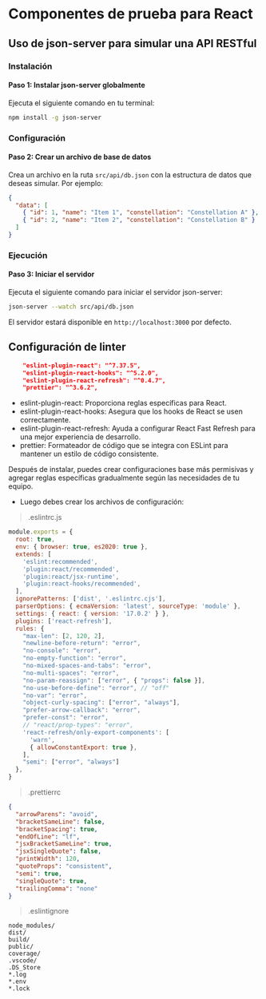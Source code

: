 # Componentes de prueba para React

## Uso de json-server para simular una API RESTful

### Instalación

#### Paso 1: Instalar json-server globalmente

Ejecuta el siguiente comando en tu terminal:

```bash
npm install -g json-server
```

### Configuración

#### Paso 2: Crear un archivo de base de datos

Crea un archivo en la ruta `src/api/db.json` con la estructura de datos que deseas simular. Por ejemplo:

```json
{
  "data": [
    { "id": 1, "name": "Item 1", "constellation": "Constellation A" },
    { "id": 2, "name": "Item 2", "constellation": "Constellation B" }
  ]
}
```

### Ejecución

#### Paso 3: Iniciar el servidor

Ejecuta el siguiente comando para iniciar el servidor json-server:

```bash
json-server --watch src/api/db.json
```

El servidor estará disponible en `http://localhost:3000` por defecto.

## Configuración de linter

```json
    "eslint-plugin-react": "^7.37.5",
    "eslint-plugin-react-hooks": "^5.2.0",
    "eslint-plugin-react-refresh": "^0.4.7",
    "prettier": "^3.6.2",
```

- eslint-plugin-react: Proporciona reglas específicas para React.
- eslint-plugin-react-hooks: Asegura que los hooks de React se usen correctamente.
- eslint-plugin-react-refresh: Ayuda a configurar React Fast Refresh para una mejor experiencia de desarrollo.
- prettier: Formateador de código que se integra con ESLint para mantener un estilo de código consistente.

Después de instalar, puedes crear configuraciones base más permisivas y agregar reglas específicas gradualmente según las necesidades de tu equipo.

- Luego debes crear los archivos de configuración:

> .eslintrc.js

```js
module.exports = {
  root: true,
  env: { browser: true, es2020: true },
  extends: [
    'eslint:recommended',
    'plugin:react/recommended',
    'plugin:react/jsx-runtime',
    'plugin:react-hooks/recommended',
  ],
  ignorePatterns: ['dist', '.eslintrc.cjs'],
  parserOptions: { ecmaVersion: 'latest', sourceType: 'module' },
  settings: { react: { version: '17.0.2' } },
  plugins: ['react-refresh'],
  rules: {
    "max-len": [2, 120, 2],
    "newline-before-return": "error",
    "no-console": "error",
    "no-empty-function": "error",
    "no-mixed-spaces-and-tabs": "error",
    "no-multi-spaces": "error",
    "no-param-reassign": ["error", { "props": false }],
    "no-use-before-define": "error", // "off"
    "no-var": "error",
    "object-curly-spacing": ["error", "always"],
    "prefer-arrow-callback": "error",
    "prefer-const": "error",
    // "react/prop-types": "error",
    'react-refresh/only-export-components': [
      'warn',
      { allowConstantExport: true },
    ],
    "semi": ["error", "always"]
  },
}
```

> .prettierrc

```json
{
  "arrowParens": "avoid",
  "bracketSameLine": false,
  "bracketSpacing": true,
  "endOfLine": "lf",
  "jsxBracketSameLine": true,
  "jsxSingleQuote": false,
  "printWidth": 120,
  "quoteProps": "consistent",
  "semi": true,
  "singleQuote": true,
  "trailingComma": "none"
}
```

> .eslintignore

```plaintext
node_modules/
dist/
build/
public/
coverage/
.vscode/
.DS_Store
*.log
*.env
*.lock
```

